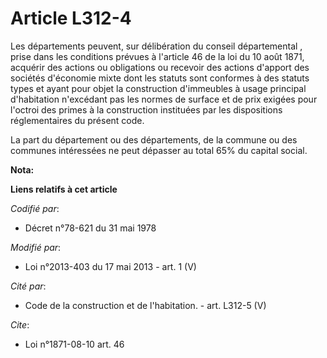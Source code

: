 # Article L312-4

Les départements peuvent, sur délibération du conseil départemental , prise dans les conditions prévues à l'article 46 de la
loi du 10 août 1871, acquérir des actions ou obligations ou recevoir des actions d'apport des sociétés d'économie mixte dont
les statuts sont conformes à des statuts types et ayant pour objet la construction d'immeubles à usage principal d'habitation
n'excédant pas les normes de surface et de prix exigées pour l'octroi des primes à la construction instituées par les
dispositions réglementaires du présent code. 

La part du département ou des départements, de la commune ou des communes intéressées ne peut dépasser au total 65% du
capital social.

**Nota:**



**Liens relatifs à cet article**

_Codifié par_:

  - Décret n°78-621 du 31 mai 1978

_Modifié par_:

  - Loi n°2013-403 du 17 mai 2013 - art. 1 (V)

_Cité par_:

  - Code de la construction et de l'habitation. - art. L312-5 (V)

_Cite_:

  - Loi n°1871-08-10 art. 46
